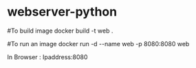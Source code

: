 # webserver-python

#To build image
docker build -t web .

#To run an image
docker run -d --name web -p 8080:8080 web

In Browser : Ipaddress:8080
